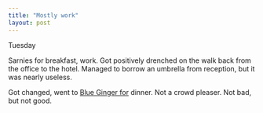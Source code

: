 ```yaml
---
title: "Mostly work"
layout: post
---
```


Tuesday

Sarnies for breakfast, work. Got positively drenched on the walk back from the office to the hotel. Managed to borrow an umbrella from reception, but it was nearly useless.

Got changed, went to [Blue Ginger for]() dinner. Not a crowd pleaser. Not bad, but not good.
